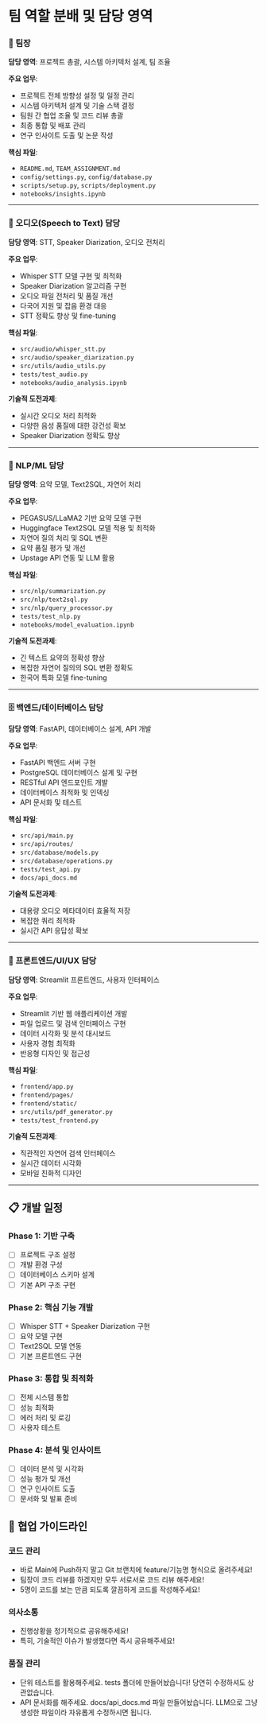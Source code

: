 # 팀 역할 분배 및 담당 영역

### 🎯 팀장
**담당 영역**: 프로젝트 총괄, 시스템 아키텍처 설계, 팀 조율

**주요 업무**:
- 프로젝트 전체 방향성 설정 및 일정 관리
- 시스템 아키텍처 설계 및 기술 스택 결정
- 팀원 간 협업 조율 및 코드 리뷰 총괄
- 최종 통합 및 배포 관리
- 연구 인사이트 도출 및 논문 작성

**핵심 파일**:
- `README.md`, `TEAM_ASSIGNMENT.md`
- `config/settings.py`, `config/database.py`
- `scripts/setup.py`, `scripts/deployment.py`
- `notebooks/insights.ipynb`

---

### 🎵 오디오(Speech to Text) 담당
**담당 영역**: STT, Speaker Diarization, 오디오 전처리

**주요 업무**:
- Whisper STT 모델 구현 및 최적화
- Speaker Diarization 알고리즘 구현
- 오디오 파일 전처리 및 품질 개선
- 다국어 지원 및 잡음 환경 대응
- STT 정확도 향상 및 fine-tuning

**핵심 파일**:
- `src/audio/whisper_stt.py`
- `src/audio/speaker_diarization.py`
- `src/utils/audio_utils.py`
- `tests/test_audio.py`
- `notebooks/audio_analysis.ipynb`

**기술적 도전과제**:
- 실시간 오디오 처리 최적화
- 다양한 음성 품질에 대한 강건성 확보
- Speaker Diarization 정확도 향상

---

### 🧠 NLP/ML 담당
**담당 영역**: 요약 모델, Text2SQL, 자연어 처리

**주요 업무**:
- PEGASUS/LLaMA2 기반 요약 모델 구현
- Huggingface Text2SQL 모델 적용 및 최적화
- 자연어 질의 처리 및 SQL 변환
- 요약 품질 평가 및 개선
- Upstage API 연동 및 LLM 활용

**핵심 파일**:
- `src/nlp/summarization.py`
- `src/nlp/text2sql.py`
- `src/nlp/query_processor.py`
- `tests/test_nlp.py`
- `notebooks/model_evaluation.ipynb`

**기술적 도전과제**:
- 긴 텍스트 요약의 정확성 향상
- 복잡한 자연어 질의의 SQL 변환 정확도
- 한국어 특화 모델 fine-tuning

---

### 🗄️ 백엔드/데이터베이스 담당
**담당 영역**: FastAPI, 데이터베이스 설계, API 개발

**주요 업무**:
- FastAPI 백엔드 서버 구현
- PostgreSQL 데이터베이스 설계 및 구현
- RESTful API 엔드포인트 개발
- 데이터베이스 최적화 및 인덱싱
- API 문서화 및 테스트

**핵심 파일**:
- `src/api/main.py`
- `src/api/routes/`
- `src/database/models.py`
- `src/database/operations.py`
- `tests/test_api.py`
- `docs/api_docs.md`

**기술적 도전과제**:
- 대용량 오디오 메타데이터 효율적 저장
- 복잡한 쿼리 최적화
- 실시간 API 응답성 확보

---

### 🎨 프론트엔드/UI/UX 담당
**담당 영역**: Streamlit 프론트엔드, 사용자 인터페이스

**주요 업무**:
- Streamlit 기반 웹 애플리케이션 개발
- 파일 업로드 및 검색 인터페이스 구현
- 데이터 시각화 및 분석 대시보드
- 사용자 경험 최적화
- 반응형 디자인 및 접근성

**핵심 파일**:
- `frontend/app.py`
- `frontend/pages/`
- `frontend/static/`
- `src/utils/pdf_generator.py`
- `tests/test_frontend.py`

**기술적 도전과제**:
- 직관적인 자연어 검색 인터페이스
- 실시간 데이터 시각화
- 모바일 친화적 디자인

---

## 📋 개발 일정

### Phase 1: 기반 구축
- [ ] 프로젝트 구조 설정
- [ ] 개발 환경 구성
- [ ] 데이터베이스 스키마 설계
- [ ] 기본 API 구조 구현

### Phase 2: 핵심 기능 개발
- [ ] Whisper STT + Speaker Diarization 구현
- [ ] 요약 모델 구현
- [ ] Text2SQL 모델 연동
- [ ] 기본 프론트엔드 구현

### Phase 3: 통합 및 최적화
- [ ] 전체 시스템 통합
- [ ] 성능 최적화
- [ ] 에러 처리 및 로깅
- [ ] 사용자 테스트

### Phase 4: 분석 및 인사이트
- [ ] 데이터 분석 및 시각화
- [ ] 성능 평가 및 개선
- [ ] 연구 인사이트 도출
- [ ] 문서화 및 발표 준비

## 🤝 협업 가이드라인

### 코드 관리
- 바로 Main에 Push하지 말고 Git 브랜치에 feature/기능명 형식으로 올려주세요!
- 팀장이 코드 리뷰를 하겠지만 모두 서로서로 코드 리뷰 해주세요!
- 5명이 코드를 보는 만큼 되도록 깔끔하게 코드를 작성해주세요!

### 의사소통
- 진행상황을 정기적으로 공유해주세요!
- 특히, 기술적인 이슈가 발생했다면 즉시 공유해주세요!

### 품질 관리
- 단위 테스트를 활용해주세요. tests 폴더에 만들어놨습니다! 당연히 수정하셔도 상관없습니다.
- API 문서화를 해주세요. docs/api_docs.md 파일 만들어놨습니다. LLM으로 그냥 생성한 파일이라 자유롭게 수정하시면 됩니다.